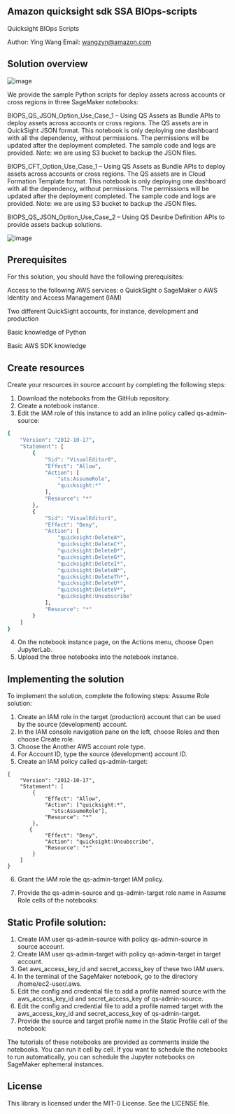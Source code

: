 ## Amazon quicksight sdk SSA BIOps-scripts

Quicksight BIOps Scripts

Author: Ying Wang        Email: wangzyn@amazon.com


## Solution overview
![image](placeholder)

We provide the sample Python scripts for deploy assets across accounts or cross regions in three
SageMaker notebooks: 

BIOPS_QS_JSON_Option_Use_Case_1 – Using QS Assets as Bundle APIs to deploy assets across accounts or cross regions. The QS assets are in QuickSight JSON format. This notebook is only deploying one dashboard with all the dependency, without permissions. The permissions will be updated after the deployment completed. The sample code and logs are provided. Note: we are using S3 bucket to backup the JSON files.

BIOPS_CFT_Option_Use_Case_1 – Using QS Assets as Bundle APIs to deploy assets across accounts or cross regions. The QS assets are in Cloud Formation Template format. This notebook is only deploying one dashboard with all the dependency, without permissions. The permissions will be updated after the deployment completed. The sample code and logs are provided. Note: we are using S3 bucket to backup the JSON files.

BIOPS_QS_JSON_Option_Use_Case_2 – Using QS Desribe Definition APIs to provide assets backup solutions.

![image](placeholder)


## Prerequisites
For this solution, you should have the following prerequisites:

Access to the following AWS services:
o QuickSight
o SageMaker
o AWS Identity and Access Management (IAM)

Two different QuickSight accounts, for instance, development and
production

Basic knowledge of Python

Basic AWS SDK knowledge

## Create resources
Create your resources in source account by completing the following steps:

1.	Download the notebooks from the GitHub repository.
2.	Create a notebook instance.
3.	Edit the IAM role of this instance to add an inline policy called qs-admin-source:
```bash
{
    "Version": "2012-10-17",
    "Statement": [
        {
            "Sid": "VisualEditor0",
            "Effect": "Allow",
            "Action": [
                "sts:AssumeRole",
                "quicksight:*"
            ],
            "Resource": "*"
        },
        {
            "Sid": "VisualEditor1",
            "Effect": "Deny",
            "Action": [
                "quicksight:DeleteA*",
                "quicksight:DeleteC*",
                "quicksight:DeleteD*",
                "quicksight:DeleteG*",
                "quicksight:DeleteI*",
                "quicksight:DeleteN*",
                "quicksight:DeleteTh*",
                "quicksight:DeleteU*",
                "quicksight:DeleteV*",
                "quicksight:Unsubscribe"
            ],
            "Resource": "*"
        }
    ]
}
```

4.	On the notebook instance page, on the Actions menu, choose Open JupyterLab.
5.	Upload the three notebooks into the notebook instance.

## Implementing the solution
To implement the solution, complete the following steps:
Assume Role solution:
1.	Create an IAM role in the target (production) account that can be used by the source (development) account. 
2.	In the IAM console navigation pane on the left, choose Roles and then choose Create role.
3.	Choose the Another AWS account role type.
4.	For Account ID, type the source (development) account ID.
5.	Create an IAM policy called qs-admin-target:
```
{
    "Version": "2012-10-17",
    "Statement": [
        {
            "Effect": "Allow",
            "Action": ["quicksight:*",
		      "sts:AssumeRole"],
            "Resource": "*"
        },
       {
            "Effect": "Deny",
            "Action": "quicksight:Unsubscribe",
            "Resource": "*"
        }
    ]
}
```

6.	Grant the IAM role the qs-admin-target IAM policy.

 

7.	Provide the qs-admin-source and qs-admin-target role name in Assume Role cells of the notebooks:
 

## Static Profile solution:
1.	Create IAM user qs-admin-source with policy qs-admin-source in source account.
2.	Create IAM user qs-admin-target with policy qs-admin-target in target account.
3.	Get aws_access_key_id and secret_access_key of these two IAM users.
4.	In the terminal of the SageMaker notebook, go to the directory /home/ec2-user/.aws. 
5.	Edit the config and credential file to add a profile named source with the aws_access_key_id and secret_access_key of qs-admin-source.
6.	Edit the config and credential file to add a profile named target with the aws_access_key_id and secret_access_key of qs-admin-target.
7.	Provide the source and target profile name in the Static Profile cell of the notebook:
 

The tutorials of these notebooks are provided as comments inside the notebooks. You can run it cell by cell. If you want to schedule the notebooks to run automatically, you can schedule the Jupyter notebooks on SageMaker ephemeral instances. 



## License

This library is licensed under the MIT-0 License. See the LICENSE file.